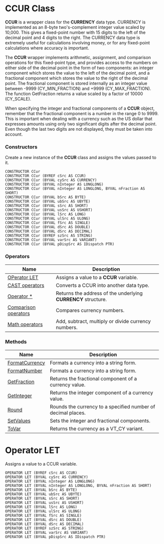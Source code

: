 # CCUR Class

**CCUR** is a wrapper class for the **CURRENCY** data type. CURRENCY is implemented as an 8-byte two's-complement integer value scaled by 10,000. This gives a fixed-point number with 15 digits to the left of the decimal point and 4 digits to the right. The CURRENCY data type is extremely useful for calculations involving money, or for any fixed-point calculations where accuracy is important.

The **CCUR** wrapper implements arithmetic, assignment, and comparison operations for this fixed-point type, and provides access to the numbers on either side of the decimal point in the form of two components: an integer component which stores the value to the left of the decimal point, and a fractional component which stores the value to the right of the decimal point. The fractional component is stored internally as an integer value between -9999 (CY_MIN_FRACTION) and +9999 (CY_MAX_FRACTION). The function GetFraction returns a value scaled by a factor of 10000 (CY_SCALE).

When specifying the integer and fractional components of a **CCUR** object, remember that the fractional component is a number in the range 0 to 9999. This is important when dealing with a currency such as the US dollar that expresses amounts using only two significant digits after the decimal point. Even though the last two digits are not displayed, they must be taken into account.

### Constructors

Create a new instance of the **CCUR** class and assigns the values passed to it.

```
CONSTRUCTOR CCur
CONSTRUCTOR CCur (BYREF cSrc AS CCUR)
CONSTRUCTOR CCur (BYVAL cySrc AS CURRENCY)
CONSTRUCTOR CCur (BYVAL nInteger AS LONGLONG)
CONSTRUCTOR CCur (BYVAL nInteger AS LONGLONG, BYVAL nFraction AS SHORT)
CONSTRUCTOR CCur (BYVAL bSrc AS BYTE)
CONSTRUCTOR CCur (BYVAL ubSrc AS UBYTE)
CONSTRUCTOR CCur (BYVAL sSrc AS SHORT)
CONSTRUCTOR CCur (BYVAL usSrc AS USHORT)
CONSTRUCTOR CCur (BYVAL lSrc AS LONG)
CONSTRUCTOR CCur (BYVAL ulSrc AS ULONG)
CONSTRUCTOR CCur (BYVAL fSrc AS SINGLE)
CONSTRUCTOR CCur (BYVAL dSrc AS DOUBLE)
CONSTRUCTOR CCur (BYVAL dSrc AS DECIMAL)
CONSTRUCTOR CCur (BYREF szSrc AS STRING)
CONSTRUCTOR CCur (BYVAL varSrc AS VARIANT)
CONSTRUCTOR CCur (BYVAL pDispSrc AS IDispatch PTR)
```

### Operators

| Name       | Description |
| ---------- | ----------- |
| [OPerator LET](#Operator1) | Assigns a value to a **CCUR** variable. |
| [CAST operators](#Operator2) | Converts a CCUR into another data type. |
| [Operator \*](#Operator3) | Returns the address of the underlying **CURRENCY** structure. |
| [Comparison operators](#Operator4) | Compares currency numbers. |
| [Math operators](#Operator5) | Add, subtract, multiply or divide currency numbers. |

### Methods

| Name       | Description |
| ---------- | ----------- |
| [FormatCurrency](#FormatCurrency) | Formats a currency into a string form. |
| [FormatNumber](#FormatNumber) | Formats a currency into a string form. |
| [GetFraction](#GetFraction) | Returns the fractional component of a currency value. |
| [GetInteger](#GetInteger) | Returns the integer component of a currency value. |
| [Round](#Round) | Rounds the currency to a specified number of decimal places. |
| [SetValues](#SetValues) | Sets the integer and fractional components. |
| [ToVar](#ToVar) | Returns the currency as a VT_CY variant. |

# Operator LET

Assigns a value to a CCUR variable.

```
OPERATOR LET (BYREF cSrc AS CCUR)
OPERATOR LET (BYVAL cySrc AS CURRENCY)
OPERATOR LET (BYVAL nInteger AS LONGLONG)
OPERATOR LET (BYVAL nInteger AS LONGLONG, BYVAL nFraction AS SHORT)
OPERATOR LET (BYVAL bSrc AS BYTE)
OPERATOR LET (BYVAL ubSrc AS UBYTE)
OPERATOR LET (BYVAL sSrc AS SHORT)
OPERATOR LET (BYVAL usSrc AS USHORT)
OPERATOR LET (BYVAL lSrc AS LONG)
OPERATOR LET (BYVAL ulSrc AS ULONG)
OPERATOR LET (BYVAL fSrc AS SINGLE)
OPERATOR LET (BYVAL dSrc AS DOUBLE)
OPERATOR LET (BYVAL dSrc AS DECIMAL)
OPERATOR LET (BYREF szSrc AS STRING)
OPERATOR LET (BYVAL varSrc AS VARIANT)
OPERATOR LET (BYVAL pDispSrc AS IDispatch PTR)
```
